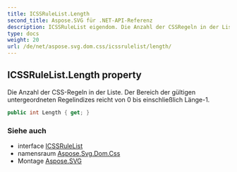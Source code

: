 ```yaml
---
title: ICSSRuleList.Length
second_title: Aspose.SVG für .NET-API-Referenz
description: ICSSRuleList eigendom. Die Anzahl der CSSRegeln in der Liste. Der Bereich der gültigen untergeordneten Regelindizes reicht von 0 bis einschließlich Länge1.
type: docs
weight: 20
url: /de/net/aspose.svg.dom.css/icssrulelist/length/
---
```

## ICSSRuleList.Length property

Die Anzahl der CSS-Regeln in der Liste. Der Bereich der gültigen untergeordneten Regelindizes reicht von 0 bis einschließlich Länge-1.

```csharp
public int Length { get; }
```

### Siehe auch

* interface [ICSSRuleList](../)
* namensraum [Aspose.Svg.Dom.Css](../../icssrulelist/)
* Montage [Aspose.SVG](../../../)


